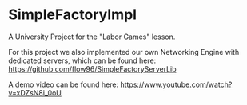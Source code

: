 # SimpleFactoryImpl
A University Project for the "Labor Games" lesson.

For this project we also implemented our own Networking Engine with dedicated servers, which can be found here: https://github.com/flow96/SimpleFactoryServerLib

A demo video can be found here: https://www.youtube.com/watch?v=xDZsN8i_0oU

